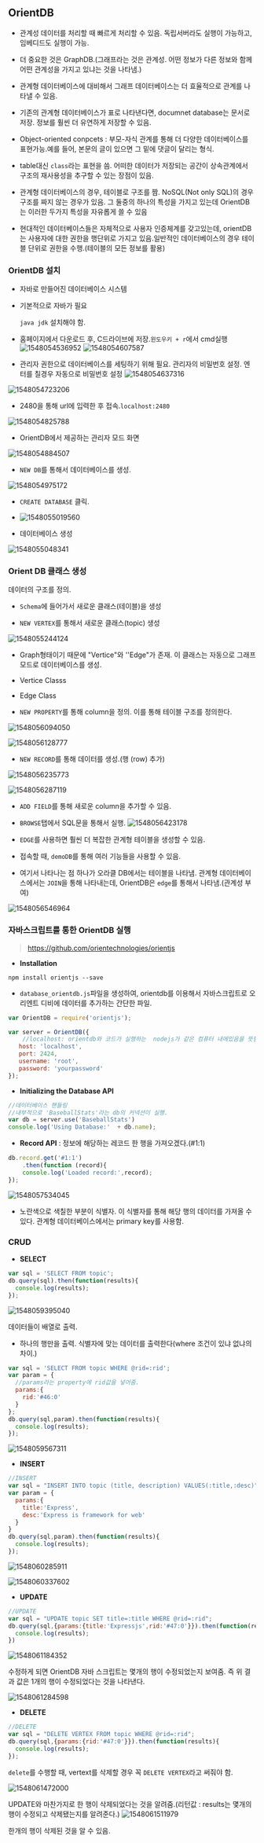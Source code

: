 ## OrientDB

* 관계성 데이터를 처리할 때 빠르게 처리할 수 있음.  독립서버라도 실행이 가능하고, 임베디드도 실행이 가능.

* 더 중요한 것은 GraphDB.(그래프라는 것은 관계성. 어떤 정보가 다른 정보와 함께 어떤 관계성을 가지고 있냐는 것을 나타냄.) 

* 관계형 데이터베이스에 대비해서 그래프 데이터베이스는 더 효율적으로 관계를 나타낼 수 있음.

* 기존의 관계형 데이터베이스가 표로 나타낸다면, documnet database는 문서로 저장. 정보를 훨씬 더 유연하게 저장할 수 있음.

* Object-oriented conpcets : 부모-자식 관계를 통해 더 다양한 데이터베이스를 표현가능.예를 들어, 본문의 글이 있으면 그 밑에 댓글이 달리는 형식.

* table대신 `class`라는 표현을 씀. 어떠한 데이터가 저장되는 공간이 상속관계에서 구조의 재사용성을 추구할 수 있는 장점이 있음.

* 관계형 데이터베이스의 경우, 테이블로 구조를 짬. NoSQL(Not only SQL)의 경우 구조를 짜지 않는 경우가 있음. 그 둘중의 하나의 특성을 가지고 있는데 OrientDB는 이러한 두가지 특성을 자유롭게 쓸 수 있음

* 현대적인 데이터베이스들은 자체적으로 사용자 인증체계를 갖고있는데, orientDB는 사용자에 대한 권한을 행단위로 가지고 있음.일반적인 데이터베이스의 경우 테이블 단위로 권한을 수행.(테이블의 모든 정보를 활용)


### OrientDB 설치

* 자바로 만들어진 데이터베이스 시스템

* 기본적으로 자바가 필요

  `java jdk` 설치해야 함.

* 홈페이지에서 다운로드 후, C드라이브에 저장.`윈도우키 + r`에서 cmd실행
![1548054536952](https://user-images.githubusercontent.com/38032500/51465366-24787d00-1dab-11e9-82e0-506e71e7aa99.png)
![1548054607587](https://user-images.githubusercontent.com/38032500/51465369-25a9aa00-1dab-11e9-9e79-4e594720539f.png)

* 관리자 권한으로 데이터베이스를 세팅하기 위해 필요. 관리자의 비밀번호 설정. 엔터를 칠경우 자동으로 비밀번호 설정
![1548054637316](https://user-images.githubusercontent.com/38032500/51465374-26dad700-1dab-11e9-8172-83a147cc340e.png)


![1548054723206](https://user-images.githubusercontent.com/38032500/51465376-280c0400-1dab-11e9-9ebf-079c4f9ec745.png)

* 2480을 통해 url에 입력한 후 접속.`localhost:2480`

![1548054825788](https://user-images.githubusercontent.com/38032500/51465385-2a6e5e00-1dab-11e9-9a2f-5dca2bf937bb.png)

* OrientDB에서 제공하는 관리자 모드 화면

![1548054884507](https://user-images.githubusercontent.com/38032500/51465387-2b9f8b00-1dab-11e9-9251-1e4ade117232.png)
* `NEW DB`를 통해서 데이터베이스를 생성.

![1548054975172](https://user-images.githubusercontent.com/38032500/51465392-2f331200-1dab-11e9-9407-138942b3579f.png)

* `CREATE DATABASE` 클릭.

* ![1548055019560](https://user-images.githubusercontent.com/38032500/51465400-31956c00-1dab-11e9-988f-4f17fc351bca.png)

* 데이터베이스 생성

![1548055048341](https://user-images.githubusercontent.com/38032500/51465403-34905c80-1dab-11e9-8843-f17cbc7adeea.png)



### Orient DB 클래스 생성

데이터의 구조를 정의. 

* `Schema`에 들어가서 새로운 클래스(테이블)을 생성

* `NEW VERTEX`를 통해서 새로운 클래스(topic) 생성

![1548055244124](https://user-images.githubusercontent.com/38032500/51465408-35c18980-1dab-11e9-92fd-48d8dba38ab1.png)

  * Graph형태이기 때문에 "Vertice"와  ''Edge"가  존재. 이 클래스는 자동으로 그래프 모드로 데이터베이스를 생성.
  * Vertice Classs
  * Edge Class

* `NEW PROPERTY`를  통해 column을 정의. 이를 통해 테이블 구조를 정의한다.

![1548056094050](https://user-images.githubusercontent.com/38032500/51465430-3e19c480-1dab-11e9-9fc5-2fe948979e36.png)

![1548056128777](https://user-images.githubusercontent.com/38032500/51465435-3fe38800-1dab-11e9-8891-3789f18ad69d.png)

* `NEW RECORD`를 통해 데이터를 생성.(행 (row) 추가)

![1548056235773](https://user-images.githubusercontent.com/38032500/51465439-470a9600-1dab-11e9-8fec-39657a7b9ffb.png)

![1548056287119](https://user-images.githubusercontent.com/38032500/51465450-4a9e1d00-1dab-11e9-93b3-8856f06ca00d.png)

* `ADD FIELD`를 통해 새로운 column을 추가할 수 있음.

* `BROWSE`탭에서 SQL문을 통해서 실행.
![1548056423178](https://user-images.githubusercontent.com/38032500/51465454-4c67e080-1dab-11e9-9c8a-c8048ec97877.png)

* `EDGE`를 사용하면 훨씬 더 복잡한 관계형 테이블을 생성할 수 있음.

* 접속할 때, `demoDB`를 통해 여러 기능들을 사용할 수 있음.

* 여기서 나타나는 점 하나가 오라클 DB에서는 테이블을 나타냄. 관계형 데이터베이스에서는 `JOIN`을 통해 나타내는데, OrientDB은 `edge`를 통해서 나타냄.(관계성 부여)

![1548056546964](https://user-images.githubusercontent.com/38032500/51465462-4ffb6780-1dab-11e9-9f68-aa899b09e231.png)

### 자바스크립트를 통한 OrientDB 실행

> https://github.com/orientechnologies/orientjs

* **Installation**

```
npm install orientjs --save
```

* `database_orientdb.js`파일을 생성하여, orientdb를 이용해서 자바스크립트로 오리엔트 디비에 데이터를 추가하는 간단한 파일.

```javascript
var OrientDB = require('orientjs');

var server = OrientDB({
    //localhost: orientdb와 코드가 실행하는  nodejs가 같은 컴퓨터 내에있음을 뜻함.
   host: 'localhost',
   port: 2424,
   username: 'root',
   password: 'yourpassword'
});
```

* **Initializing the Database API**

```javascript
//데이터베이스 핸들링
//내부적으로 'BaseballStats'라는 db의 커넥션이 실행.
var db = server.use('BaseballStats')
console.log('Using Database:'  + db.name);
```

* **Record API**  : 정보에 해당하는 레코드 한 행을 가져오겠다.(#1:1)

```javascript
db.record.get('#1:1')
    .then(function (record){
   	console.log('Loaded record:',record); 
});
```

![1548057534045](https://user-images.githubusercontent.com/38032500/51465483-5d185680-1dab-11e9-9cbb-11fe0be432d7.png)

* 노란색으로 색칠한 부분이 식별자. 이 식별자를 통해 해당 행의 데이터를 가져올 수 있다. 관계형 데이터베이스에서는 primary key를 사용함. 

### CRUD

* **SELECT**

```javascript
var sql = 'SELECT FROM topic';
db.query(sql).then(function(results){
  console.log(results);
});

```

![1548059395040](https://user-images.githubusercontent.com/38032500/51465498-60abdd80-1dab-11e9-9866-4bca15f2d43c.png)

데이터들이 배열로 출력.

- 하나의 행만을 출력. 식별자에 맞는 데이터를 출력한다(where 조건이 있냐 없냐의 차이.)

```javascript
var sql = 'SELECT FROM topic WHERE @rid=:rid';
var param = {
  //params라는 property에 rid값을 넣어줌.
  params:{
    rid:'#46:0'
  }
};
db.query(sql,param).then(function(results){
  console.log(results);
});
```

![1548059567311](https://user-images.githubusercontent.com/38032500/51465503-6275a100-1dab-11e9-95f2-d465703e2f18.png)

* **INSERT**

```javascript
//INSERT
var sql = "INSERT INTO topic (title, description) VALUES(:title,:desc)" ;
var param = {
  params:{
    title:'Express',
    desc:'Express is framework for web'
  }
}
db.query(sql,param).then(function(results){
  console.log(results);
});
```

![1548060285911](https://user-images.githubusercontent.com/38032500/51465518-66a1be80-1dab-11e9-824f-018fb069268d.png)

![1548060337602](https://user-images.githubusercontent.com/38032500/51465526-6acddc00-1dab-11e9-91e2-b6e79beecff1.png)

* **UPDATE**

```javascript
//UPDATE
var sql = "UPDATE topic SET title=:title WHERE @rid=:rid";
db.query(sql,{params:{title:'Expressjs',rid:'#47:0'}}).then(function(results){
  console.log(results);
})
```

![1548061184352](https://user-images.githubusercontent.com/38032500/51465535-6e616300-1dab-11e9-9319-69d87f6cd06f.png)

수정하게 되면 OrientDB 자바 스크립트는 몇개의 행이 수정되었는지 보여줌. 즉 위 결과 값은 1개의 행이 수정되었다는 것을 나타낸다.

![1548061284598](https://user-images.githubusercontent.com/38032500/51465541-70c3bd00-1dab-11e9-8fd4-b58f57dd5c3d.png)

* **DELETE**

```javascript
//DELETE
var sql = "DELETE VERTEX FROM topic WHERE @rid=:rid";
db.query(sql,{params:{rid:'#47:0'}}).then(function(results){
  console.log(results);
});
```

`delete`를 수행할 때, vertext를 삭제할 경우 꼭 `DELETE VERTEX`라고 써줘야 함.

![1548061472000](https://user-images.githubusercontent.com/38032500/51465545-73261700-1dab-11e9-9fe0-99e96305509a.png)

UPDATE와 마찬가지로 한 행이 삭제되었다는 것을 알려줌.(리턴값 : results는 몇개의 행이 수정되고 삭제됐는지를 알려준다.)
![1548061511979](https://user-images.githubusercontent.com/38032500/51465551-74efda80-1dab-11e9-95cd-c9c7b18b428c.png)

한개의 행이 삭제된 것을 알 수 있음.
